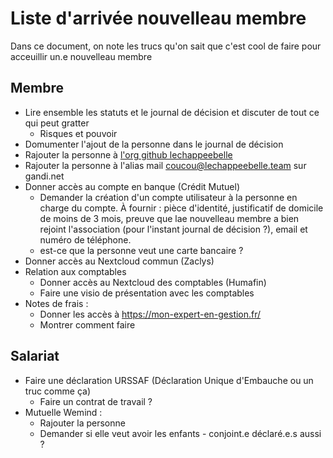 # Liste d'arrivée nouvelleau membre

Dans ce document, on note les trucs qu'on sait que c'est cool de faire pour acceuillir un.e nouvelleau membre

## Membre

- Lire ensemble les statuts et le journal de décision et discuter de tout ce qui peut gratter
  - Risques et pouvoir  
- Domumenter l'ajout de la personne dans le journal de décision
- Rajouter la personne à [l'org github lechappeebelle](https://github.com/orgs/lechappeebelle/people)
- Rajouter la personne à l'alias mail coucou@lechappeebelle.team sur gandi.net
- Donner accès au compte en banque (Crédit Mutuel)
  - Demander la création d'un compte utilisateur à la personne en charge du compte. À fournir : pièce d'identité, justificatif de domicile de moins de 3 mois, preuve que lae nouvelleau membre a bien rejoint l'association (pour l'instant journal de décision ?), email et numéro de téléphone.
  - est-ce que la personne veut une carte bancaire ?
- Donner accès au Nextcloud commun (Zaclys)
- Relation aux comptables
  - Donner accès au Nextcloud des comptables (Humafin)
  - Faire une visio de présentation avec les comptables
- Notes de frais : 
  - Donner les accès à https://mon-expert-en-gestion.fr/
  - Montrer comment faire


## Salariat

- Faire une déclaration URSSAF (Déclaration Unique d'Embauche ou un truc comme ça)
  - Faire un contrat de travail ?
- Mutuelle Wemind : 
  - Rajouter la personne
  - Demander si elle veut avoir les enfants - conjoint.e déclaré.e.s aussi ?


